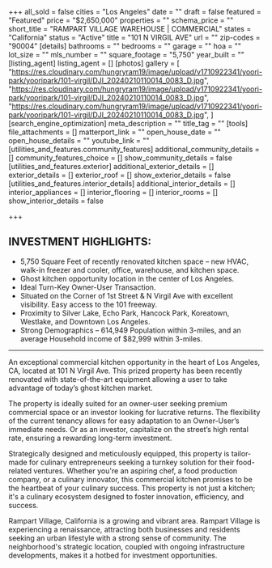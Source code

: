 +++
all_sold = false
cities = "Los Angeles"
date = ""
draft = false
featured = "Featured"
price = "$2,650,000"
properties = ""
schema_price = ""
short_title = "RAMPART VILLAGE WAREHOUSE | COMMERCIAL"
states = "California"
status = "Active"
title = "101 N VIRGIL AVE"
url = ""
zip-codes = "90004"
[details]
bathrooms = ""
bedrooms = ""
garage = ""
hoa = ""
lot_size = ""
mls_number = ""
square_footage = "5,750"
year_built = ""
[listing_agent]
listing_agent = []
[photos]
gallery = [
    "https://res.cloudinary.com/hungryram19/image/upload/v1710922341/yoori-park/yooripark/101-virgil/DJI_20240210110014_0083_D.jpg",
    "https://res.cloudinary.com/hungryram19/image/upload/v1710922341/yoori-park/yooripark/101-virgil/DJI_20240210110014_0083_D.jpg",
    "https://res.cloudinary.com/hungryram19/image/upload/v1710922341/yoori-park/yooripark/101-virgil/DJI_20240210110014_0083_D.jpg",
]
[search_engine_optimization]
meta_description = ""
title_tag = ""
[tools]
file_attachments = []
matterport_link = ""
open_house_date = ""
open_house_details = ""
youtube_link = ""
[utilities_and_features.community_features]
additional_community_details = []
community_features_choice = []
show_community_details = false
[utilities_and_features.exterior]
additional_exterior_details = []
exterior_details = []
exterior_roof = []
show_exterior_details = false
[utilities_and_features.interior_details]
additional_interior_details = []
interior_appliances = []
interior_flooring = []
interior_rooms = []
show_interior_details = false

+++
## INVESTMENT HIGHLIGHTS: 

- 5,750 Square Feet of recently renovated kitchen space – new HVAC, walk-in freezer and cooler, office, warehouse, and kitchen space.
- Ghost kitchen opportunity location in the center of Los Angeles.
- Ideal Turn-Key Owner-User Transaction.
- Situated on the Corner of 1st Street & N Virgil Ave with excellent visibility. Easy access to the 101 freeway.
- Proximity to Silver Lake, Echo Park, Hancock Park, Koreatown, Westlake, and Downtown Los Angeles.
- Strong Demographics – 614,949 Population within 3-miles, and an average Household income of $82,999 within 3-miles. 

---

An exceptional commercial kitchen opportunity in the heart of Los Angeles, CA, located at 101 N Virgil Ave. This prized property has been recently renovated with state-of-the-art equipment allowing a user to take advantage of today’s ghost kitchen market. 

The property is ideally suited for an owner-user seeking premium commercial space or an investor looking for lucrative returns. The flexibility of the current tenancy allows for easy adaptation to an Owner-User’s immediate needs. Or as an investor, capitalize on the street’s high rental rate, ensuring a rewarding long-term investment.

Strategically designed and meticulously equipped, this property is tailor-made for culinary entrepreneurs seeking a turnkey solution for their food-related ventures. Whether you're an aspiring chef, a food production company, or a culinary innovator, this commercial kitchen promises to be the heartbeat of your culinary success. This property is not just a kitchen; it's a culinary ecosystem designed to foster innovation, efficiency, and success.

Rampart Village, California is a growing and vibrant area. Rampart Village is experiencing a renaissance, attracting both businesses and residents seeking an urban lifestyle with a strong sense of community. The neighborhood's strategic location, coupled with ongoing infrastructure developments, makes it a hotbed for investment opportunities.
